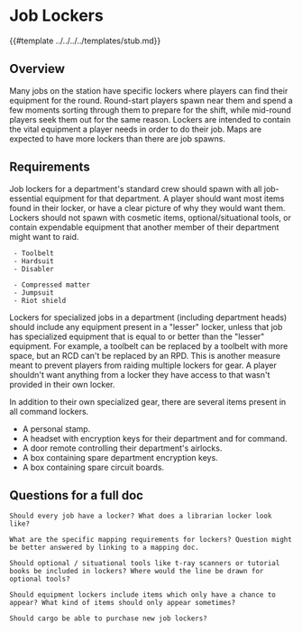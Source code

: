 # Job Lockers

{{#template ../../../../templates/stub.md}}

## Overview

Many jobs on the station have specific lockers where players can find their equipment for the round. Round-start players spawn near them and spend a few moments sorting through them to prepare for the shift, while mid-round players seek them out for the same reason. Lockers are intended to contain the vital equipment a player needs in order to do their job. Maps are expected to have more lockers than there are job spawns.

## Requirements

Job lockers for a department's standard crew should spawn with all job-essential equipment for that department. A player should want most items found in their locker, or have a clear picture of why they would want them. Lockers should not spawn with cosmetic items, optional/situational tools, or contain expendable equipment that another member of their department might want to raid.

```admonish success "Good:"
 - Toolbelt
 - Hardsuit
 - Disabler
```

```admonish failure "Bad:"
 - Compressed matter
 - Jumpsuit
 - Riot shield
```

Lockers for specialized jobs in a department (including department heads) should include any equipment present in a "lesser" locker, unless that job has specialized equipment that is equal to or better than the "lesser" equipment. For example, a toolbelt can be replaced by a toolbelt with more space, but an RCD can't be replaced by an RPD. This is another measure meant to prevent players from raiding multiple lockers for gear. A player shouldn't want anything from a locker they have access to that wasn't provided in their own locker.

In addition to their own specialized gear, there are several items present in all command lockers.
 - A personal stamp.
 - A headset with encryption keys for their department and for command.
 - A door remote controlling their department's airlocks.
 - A box containing spare department encryption keys.
 - A box containing spare circuit boards.

## Questions for a full doc

```admonish question
Should every job have a locker? What does a librarian locker look like?
```

```admonish question
What are the specific mapping requirements for lockers? Question might be better answered by linking to a mapping doc.
```

```admonish question
Should optional / situational tools like t-ray scanners or tutorial books be included in lockers? Where would the line be drawn for optional tools?
```

```admonish question
Should equipment lockers include items which only have a chance to appear? What kind of items should only appear sometimes?
```

```admonish question
Should cargo be able to purchase new job lockers?
```